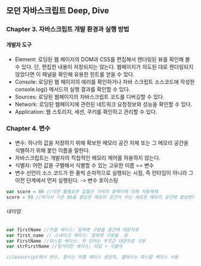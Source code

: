 ## 모던 자바스크립트 Deep, Dive



### Chapter 3. 자바스크립트 개발 환경과 실행 방법



#### 개발자 도구

- Element: 로딩된 웹 페이지의 DOM과 CSS를 편집해서 렌더링된 뷰를 확인해 볼 수 있다. 단, 편집한 내용이 저장되지는 않는다. 웹페이지가 의도된 대로 렌더링되지 않았다면 이 패널을 확인해 유용한 힌트를 얻을 수 있다.
- Console: 로딩된 웹 페이지의 에러를 확인하거나 자바 스크립트 소스코드에 작성한 console.log() 메서드의 실행 결과를 확인할 수 있다.
- Sources: 로딩된 웹페이지의 자바스크립트 코드를 디버깅할 수 있다.
- Network: 로딩된 웹페이지에 관련된 네트워크 요청정보와 성능을 확인할 수 있다.
- Application: 웹 스토리지, 세션, 쿠키를 확인하고 관리할 수 있다.



### Chapter 4. 변수

- 변수: 하나의 값을 저장하기 위해 확보한 메모리 공간 자체 또는 그 메모리 공간을 식별하기 위해 붙인 이름을 말한다.
- 자바스크립트는 개발자의 직접적인 메모리 제어를 허용하지 않는다.
- 식별자: 어떤 값을 구별해서 식별할 수 있는 고유한 이름 == 변수
- 변수 선언이 소스 코드가 한 줄씩 순차적으로 실행되는 시점, 즉 런타임이 아니라 그 이전 단계에서 먼저 실행된다. -> 변수 호이스팅

~~~javascript
var score = 80 //이런 불필요한 값들은 가비지 콜렉터에 의해 자동해제
score = 90 //여기서 기존 80을 할당한 메모리 공간이 아닌 새로운 메모리 공간에 할당한다.
~~~

###### 네이밍

~~~javascript
var firstName //카멜 케이스: 알파벳 구분을 중간에 대문자로
var first_name // 스네이크 케이스: 알파벳 구분을 _로
var FirstName //파스칼 케이스: 첫 단어는 무조건 대문자로 구분
var strFirstName //헝가리안 케이스: 타입 + 식별자

//Javascript에서 변수, 함수는 카멜 케이스 생성자, 클래스는 파스칼 케이스 사용
~~~


